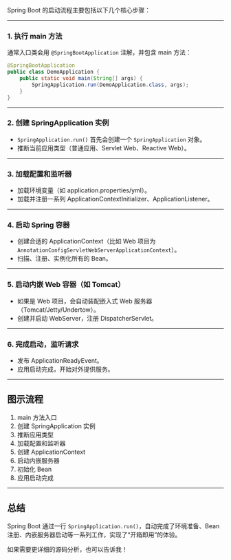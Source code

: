 Spring Boot 的启动流程主要包括以下几个核心步骤：

---

### 1. 执行 main 方法
通常入口类会用 `@SpringBootApplication` 注解，并包含 main 方法：

```java
@SpringBootApplication
public class DemoApplication {
    public static void main(String[] args) {
        SpringApplication.run(DemoApplication.class, args);
    }
}
```

---

### 2. 创建 SpringApplication 实例
- `SpringApplication.run()` 首先会创建一个 `SpringApplication` 对象。
- 推断当前应用类型（普通应用、Servlet Web、Reactive Web）。

---

### 3. 加载配置和监听器
- 加载环境变量（如 application.properties/yml）。
- 加载并注册一系列 ApplicationContextInitializer、ApplicationListener。

---

### 4. 启动 Spring 容器
- 创建合适的 ApplicationContext（比如 Web 项目为 `AnnotationConfigServletWebServerApplicationContext`）。
- 扫描、注册、实例化所有的 Bean。

---

### 5. 启动内嵌 Web 容器（如 Tomcat）
- 如果是 Web 项目，会自动装配嵌入式 Web 服务器（Tomcat/Jetty/Undertow）。
- 创建并启动 WebServer，注册 DispatcherServlet。

---

### 6. 完成启动，监听请求
- 发布 ApplicationReadyEvent。
- 应用启动完成，开始对外提供服务。

---

## 图示流程

1. main 方法入口
2. 创建 SpringApplication 实例
3. 推断应用类型
4. 加载配置和监听器
5. 创建 ApplicationContext
6. 启动内嵌服务器
7. 初始化 Bean
8. 应用启动完成

---

## 总结

Spring Boot 通过一行 `SpringApplication.run()`，自动完成了环境准备、Bean 注册、内嵌服务器启动等一系列工作，实现了“开箱即用”的体验。

如果需要更详细的源码分析，也可以告诉我！